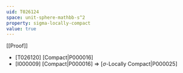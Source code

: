 ```yaml
---
uid: T026124
space: unit-sphere-mathbb-s^2
property: sigma-locally-compact
value: true
---
```

[[Proof]]

* [T026120] [Compact|P000016]
* [I000009] [Compact|P000016] => [$\sigma$-Locally Compact|P000025]

